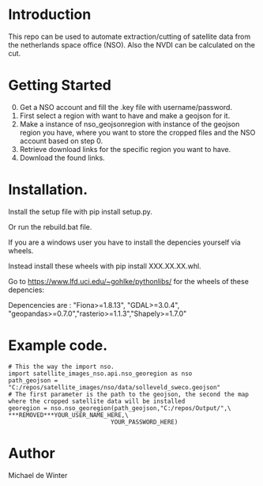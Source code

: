 # Introduction 
This repo can be used to automate extraction/cutting of satellite data from the netherlands space office (NSO).
Also the NVDI can be calculated on the cut.

# Getting Started

0. Get a NSO account and fill the .key file with username/password.
1. First select a region with want to have and make a geojson for it.
2. Make a instance of nso_geojsonregion with instance of the geojson region you have, where you want to store the cropped files and the NSO account based on step 0.
2. Retrieve download links for the specific region you want to have.
3. Download the found links.


# Installation.

Install the setup file with pip install setup.py.

Or run the rebuild.bat file.

If you are a windows user you have to install the depencies yourself via wheels.

Instead install these wheels with pip install XXX.XX.XX.whl.

Go to https://www.lfd.uci.edu/~gohlke/pythonlibs/ for the wheels of these depencies:

Depencencies are : "Fiona>=1.8.13", "GDAL>=3.0.4", "geopandas>=0.7.0","rasterio>=1.1.3","Shapely>=1.7.0"
# Example code.

```
# This the way the import nso.
import satellite_images_nso.api.nso_georegion as nso
path_geojson = "C:/repos/satellite_images/nso/data/solleveld_sweco.geojson"
# The first parameter is the path to the geojson, the second the map where the cropped satellite data will be installed
georegion = nso.nso_georegion(path_geojson,"C:/repos/Output/",\
***REMOVED***YOUR_USER_NAME_HERE,\
                             YOUR_PASSWORD_HERE)
```


# Author
Michael de Winter

